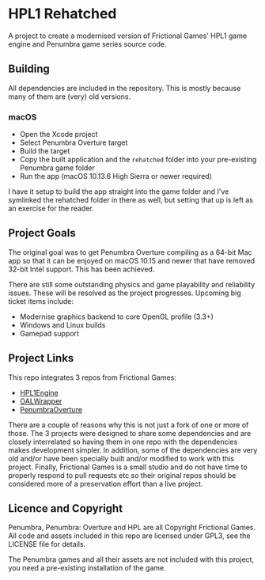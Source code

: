 HPL1 Rehatched
==============
A project to create a modernised version of Frictional Games' HPL1 game engine and Penumbra game series source code.

Building
--------
All dependencies are included in the repository. This is mostly because many of them are (very) old versions.

### macOS

* Open the Xcode project
* Select Penumbra Overture target
* Build the target
* Copy the built application and the `rehatched` folder into your pre-existing Penumbra game folder
* Run the app (macOS 10.13.6 High Sierra or newer required)

I have it setup to build the app straight into the game folder and I've symlinked the rehatched folder
in there as well, but setting that up is left as an exercise for the reader.

Project Goals
-------------
The original goal was to get Penumbra Overture compiling as a 64-bit Mac app so that it
can be enjoyed on macOS 10.15 and newer that have removed 32-bit Intel support. This has been achieved.

There are still some outstanding physics and game playability and reliability issues.
These will be resolved as the project progresses. Upcoming big ticket items include:

* Modernise graphics backend to core OpenGL profile (3.3+)
* Windows and Linux builds
* Gamepad support

Project Links
-------------
This repo integrates 3 repos from Frictional Games:

* [HPL1Engine](https://github.com/FrictionalGames/HPL1Engine)
* [OALWrapper](https://github.com/FrictionalGames/OALWrapper)
* [PenumbraOverture](https://github.com/FrictionalGames/PenumbraOverture)

There are a couple of reasons why this is not just a fork of one or more of those.
The 3 projects were designed to share some dependencies and are closely interrelated
so having them in one repo with the dependencies makes development simpler. In addition,
some of the dependencies are very old and/or have been specially built and/or modified
to work with this project. Finally, Frictional Games is a small studio and do not have
time to properly respond to pull requests etc so their original repos should be considered
more of a preservation effort than a live project.

Licence and Copyright
---------------------
Penumbra, Penumbra: Overture and HPL are all Copyright Frictional Games. 
All code and assets included in this repo are licensed under GPL3, see the LICENSE file for details.

The Penumbra games and all their assets are not included with this project,
you need a pre-existing installation of the game.
